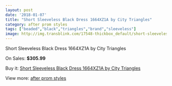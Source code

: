 ```yaml
---
layout: post
date: '2018-01-07'
title: "Short Sleeveless Black Dress 1664XZ1A by City Triangles"
category: after prom styles
tags: ["beaded","black","triangles","brand","sleeveless"]
image: http://img.transblink.com/17548-thickbox_default/short-sleeveless-black-dress-1664xz1a-by-city-triangles.jpg
---
```

Short Sleeveless Black Dress 1664XZ1A by City Triangles

On Sales: **$305.99**
<a href="https://www.transblink.com/en/after-prom-styles/5519-short-sleeveless-black-dress-1664xz1a-by-city-triangles.html"><amp-img layout="responsive" width="600" height="600" src="//img.transblink.com/17548-thickbox_default/short-sleeveless-black-dress-1664xz1a-by-city-triangles.jpg" alt="Short Sleeveless Black Dress 1664XZ1A by City Triangles 0" /></a>
<a href="https://www.transblink.com/en/after-prom-styles/5519-short-sleeveless-black-dress-1664xz1a-by-city-triangles.html"><amp-img layout="responsive" width="600" height="600" src="//img.transblink.com/17550-thickbox_default/short-sleeveless-black-dress-1664xz1a-by-city-triangles.jpg" alt="Short Sleeveless Black Dress 1664XZ1A by City Triangles 1" /></a>
<a href="https://www.transblink.com/en/after-prom-styles/5519-short-sleeveless-black-dress-1664xz1a-by-city-triangles.html"><amp-img layout="responsive" width="600" height="600" src="//img.transblink.com/17549-thickbox_default/short-sleeveless-black-dress-1664xz1a-by-city-triangles.jpg" alt="Short Sleeveless Black Dress 1664XZ1A by City Triangles 2" /></a>

Buy it: [Short Sleeveless Black Dress 1664XZ1A by City Triangles](https://www.transblink.com/en/after-prom-styles/5519-short-sleeveless-black-dress-1664xz1a-by-city-triangles.html "Short Sleeveless Black Dress 1664XZ1A by City Triangles")

View more: [after prom styles](https://www.transblink.com/en/55-after-prom-styles "after prom styles")